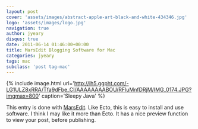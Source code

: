 ```yaml
---
layout: post
cover: 'assets/images/abstract-apple-art-black-and-white-434346.jpg'
logo: 'assets/images/logo.jpg'
navigation: true
author: jyeary
disqus: true
date: 2011-06-14 01:46:00+00:00
title: MarsEdit Blogging Software for Mac
categories: jyeary
tags: mac
subclass: 'post tag-mac'
---
```

{% include image.html url='http://lh5.ggpht.com/-LG1ULZ8xRRA/Tfa9dFbe_CI/AAAAAAAABOU/RFluMnfDRjM/IMG_0174.JPG?imgmax=800' caption='Sleepy Java' %}

This entry is done with [MarsEdit](http://www.red-sweater.com/marsedit/). Like Ecto, this is easy to install and use software. I think I may like it more than Ecto. It has a nice preview function to view your post, before publishing.